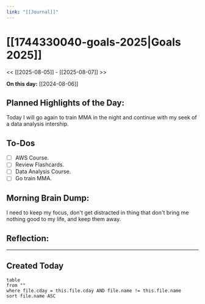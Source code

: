 ```yaml
---
link: "[[Journal]]"
---
```

# [[1744330040-goals-2025|Goals 2025]]
<< [[2025-08-05]] - [[2025-08-07]] >>

**On this day:** [[2024-08-06]]
## Planned Highlights of the Day:
Today I will go again to train MMA in the night and continue with my seek of a data analysis intership.

## To-Dos
- [ ] AWS Course.
- [ ] Review Flashcards.
- [ ] Data Analysis Course.
- [ ] Go train MMA.

## Morning Brain Dump:
I need to keep my focus, don't get distracted in thing that don't bring me nothing good to my life, and keep them away.

## Reflection:


---
## Created Today
```dataview
table
from ""
where file.cday = this.file.cday AND file.name != this.file.name
sort file.name ASC
```


